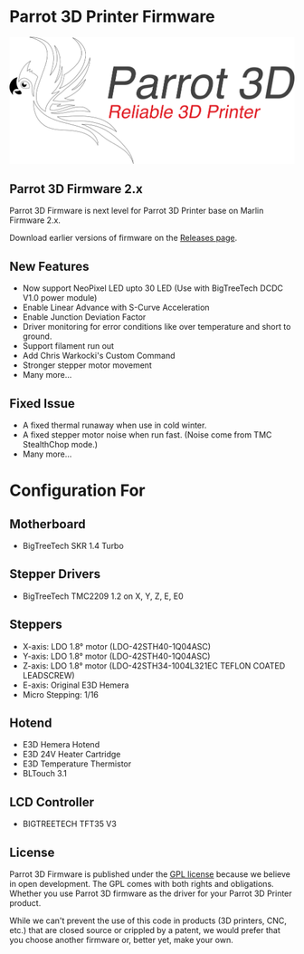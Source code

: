 # Parrot 3D Printer Firmware
![Parrot 3D Logo](https://github.com/narasak/parrot_3d/blob/master/img/parrot_3d_logo.svg?raw=true)

## Parrot 3D Firmware 2.x

Parrot 3D Firmware is next level for Parrot 3D Printer base on Marlin Firmware 2.x.

Download earlier versions of firmware on the [Releases page](https://github.com/narasak/parrot_3d_firmware/releases).

## New Features
* Now support NeoPixel LED upto 30 LED (Use with BigTreeTech DCDC V1.0 power module)
* Enable Linear Advance with S-Curve Acceleration
* Enable Junction Deviation Factor
* Driver monitoring for error conditions like over temperature and short to ground.
* Support filament run out
* Add Chris Warkocki's Custom Command
* Stronger stepper motor movement
* Many more...

## Fixed Issue
* A fixed thermal runaway when use in cold winter.
* A fixed stepper motor noise when run fast. (Noise come from TMC StealthChop mode.)
* Many more...

# Configuration For

## Motherboard
* BigTreeTech SKR 1.4 Turbo

## Stepper Drivers
* BigTreeTech TMC2209 1.2 on X, Y, Z, E, E0

## Steppers
* X-axis: LDO 1.8° motor (LDO-42STH40-1Q04ASC)
* Y-axis: LDO 1.8° motor (LDO-42STH40-1Q04ASC)
* Z-axis: LDO 1.8° motor (LDO-42STH34-1004L321EC TEFLON COATED LEADSCREW)
* E-axis: Original E3D Hemera
* Micro Stepping: 1/16

## Hotend
* E3D Hemera Hotend
* E3D 24V Heater Cartridge
* E3D Temperature Thermistor
* BLTouch 3.1

## LCD Controller
* BIGTREETECH TFT35 V3

## License

Parrot 3D Firmware is published under the [GPL license](/LICENSE) because we believe in open development. The GPL comes with both rights and obligations. Whether you use Parrot 3D firmware as the driver for your Parrot 3D Printer product.

While we can't prevent the use of this code in products (3D printers, CNC, etc.) that are closed source or crippled by a patent, we would prefer that you choose another firmware or, better yet, make your own.
